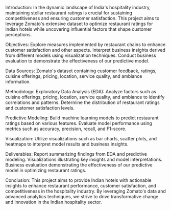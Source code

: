 Introduction:
In the dynamic landscape of India's hospitality industry, maintaining stellar restaurant ratings is crucial for sustaining competitiveness and ensuring customer satisfaction. 
This project aims to leverage Zomato's extensive dataset to optimize restaurant ratings for Indian hotels while uncovering influential factors that shape customer perceptions.

Objectives:
Explore measures implemented by restaurant chains to enhance customer satisfaction and other aspects.
Interpret business insights derived from different models using visualization techniques.
Conduct business evaluation to demonstrate the effectiveness of our predictive model.

Data Sources:
Zomato's dataset containing customer feedback, ratings, cuisine offerings, pricing, location, service quality, and ambiance information.

Methodology:
Exploratory Data Analysis (EDA):
Analyze factors such as cuisine offerings, pricing, location, service quality, and ambiance to identify correlations and patterns.
Determine the distribution of restaurant ratings and customer satisfaction levels.

Predictive Modeling:
Build machine learning models to predict restaurant ratings based on various features.
Evaluate model performance using metrics such as accuracy, precision, recall, and F1-score.

Visualization:
Utilize visualizations such as bar charts, scatter plots, and heatmaps to interpret model results and business insights.

Deliverables:
Report summarizing findings from EDA and predictive modeling.
Visualizations illustrating key insights and model interpretations.
Business evaluation demonstrating the effectiveness of our predictive model in optimizing restaurant ratings.

Conclusion:
This project aims to provide Indian hotels with actionable insights to enhance restaurant performance, customer satisfaction, and competitiveness in the hospitality industry. By leveraging Zomato's data and advanced analytics techniques, we strive to drive transformative change and innovation in the Indian hospitality sector.
